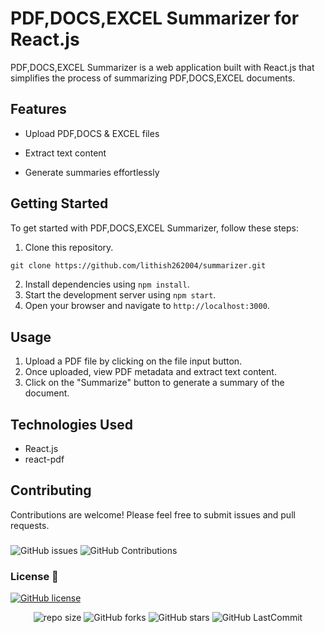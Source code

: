 # PDF,DOCS,EXCEL Summarizer for React.js

PDF,DOCS,EXCEL Summarizer is a web application built with React.js that simplifies the process of summarizing PDF,DOCS,EXCEL documents.

## Features

- Upload PDF,DOCS & EXCEL files
- Extract text content

- Generate summaries effortlessly

## Getting Started

To get started with PDF,DOCS,EXCEL Summarizer, follow these steps:

1. Clone this repository.
```md
git clone https://github.com/lithish262004/summarizer.git
```
2. Install dependencies using `npm install`.
3. Start the development server using `npm start`.
4. Open your browser and navigate to `http://localhost:3000`.

## Usage

1. Upload a PDF file by clicking on the file input button.
2. Once uploaded, view PDF metadata and extract text content.
3. Click on the "Summarize" button to generate a summary of the document.

## Technologies Used

- React.js
- react-pdf

## Contributing

Contributions are welcome! Please feel free to submit issues and pull requests.

###

![GitHub issues](https://img.shields.io/github/issues/Mindula-Dilthushan/PDF-Summarizer?&labelColor=black&color=eb3b5a&label=Issues&logo=issues&logoColor=black&style=for-the-badge)
![GitHub Contributions](https://img.shields.io/github/contributors/Mindula-Dilthushan/PDF-Summarizer?&labelColor=black&color=8854d0&style=for-the-badge)

### License 📝
[![GitHub license](https://img.shields.io/github/license/Mindula-Dilthushan/PDF-Summarizer?&labelColor=black&color=3867d6&style=for-the-badge)](https://github.com/Mindula-Dilthushan/PDF-Summarizer/blob/master/LICENSE)


<div align="center">

![repo size](https://img.shields.io/github/repo-size/Mindula-Dilthushan/PDF-Summarizer?label=Repo%20Size&style=for-the-badge&labelColor=black&color=20bf6b)
![GitHub forks](https://img.shields.io/github/forks/Mindula-Dilthushan/PDF-Summarizer?&labelColor=black&color=0fb9b1&style=for-the-badge)
![GitHub stars](https://img.shields.io/github/stars/Mindula-Dilthushan/PDF-Summarizer?&labelColor=black&color=f7b731&style=for-the-badge)
![GitHub LastCommit](https://img.shields.io/github/last-commit/Mindula-Dilthushan/PDF-Summarizer?logo=github&labelColor=black&color=d1d8e0&style=for-the-badge)

</div>

<div align="center"> 

</div>
